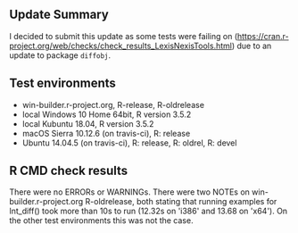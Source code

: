 ## Update Summary
I decided to submit this update as some tests were failing on (https://cran.r-project.org/web/checks/check_results_LexisNexisTools.html) due to an update to package `diffobj`.

## Test environments
* win-builder.r-project.org, R-release, R-oldrelease
* local Windows 10 Home 64bit, R version 3.5.2
* local Kubuntu 18.04, R version 3.5.2
* macOS Sierra 10.12.6 (on travis-ci), R: release
* Ubuntu 14.04.5 (on travis-ci), R: release, R: oldrel, R: devel

## R CMD check results
There were no ERRORs or WARNINGs.
There were two NOTEs on win-builder.r-project.org R-oldrelease, both stating that running examples for lnt_diff() took more than 10s to run (12.32s on 'i386' and 13.68 on 'x64').
On the other test environments this was not the case.
